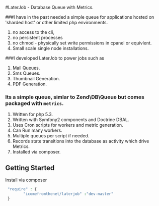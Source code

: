 #LaterJob - Database Queue with Metrics.

###I have in the past needed a simple queue for applications hosted on 'sharded host' or other limited php environments. 
1. no access to the cli, 
2. no persistent processes
3. no chmod - physically set write permissions in cpanel or equivlent.
4. Small scale single node installations.

###I developed LaterJob to power jobs such as
1. Mail Queues.
2. Sms Queues.
3. Thumbnail Generation.
4. PDF Generation.

### Its a simple queue, simlar to Zend\DB\Queue but comes packaged with `metrics`.
1. Written for php 5.3.
2. Written with Symfony2 components and Doctrine DBAL.
3. Uses Cron scripts for workers and metric generation.
4. Can Run many workers.
5. Multiple queues per script if needed.
6. Records state transitions into the database as activity which drive Metrics.
7. Installed via composer.

## Getting Started
Install via composer

```php
 "require" : {
        "icomefromthenet/laterjob" :"dev-master"
 }
```
